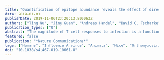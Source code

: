 ```yaml
---
title: "Quantification of epitope abundance reveals the effect of direct and cross-presentation on influenza CTL responses"
date: 2019-01-01
publishDate: 2019-11-06T23:20:13.803063Z
authors: ["Ting Wu", "Jing Guan", "Andreas Handel", "David C. Tscharke", "John Sidney", "Alessandro Sette", "Linda M. Wakim", "Xavier Y. X. Sng", "Paul G. Thomas", "Nathan P. Croft", "Anthony W. Purcell", "Nicole L. La Gruta"]
publication_types: ["0"]
abstract: "The magnitude of T cell responses to infection is a function of the naïve T cell repertoire combined with the context and duration of antigen presentation. Using mass spectrometry, we identify and quantify 21 class 1 MHC-restricted influenza A virus (IAV)-peptides following either direct or cross-presentation. All these peptides, including seven novel epitopes, elicit T cell responses in infected C57BL/6 mice. Directly presented IAV epitopes maintain their relative abundance across distinct cell types and reveal a broad range of epitope abundances. In contrast, cross-presented epitopes are more uniform in abundance. We observe a clear disparity in the abundance of the two key immunodominant IAV antigens, wherein direct infection drives optimal nucleoprotein (NP)366-374 presentation, while cross-presentation is optimal for acid polymerase (PA)224-233 presentation. The study demonstrates how assessment of epitope abundance in both modes of antigen presentation is necessary to fully understand the immunogenicity and response magnitude to T cell epitopes."
featured: false
publication: "*Nature Communications*"
tags: ["Humans", "Influenza A virus", "Animals", "Mice", "Orthomyxoviridae Infections", "Models", "Biological", "Cell Line", "Antigen Presentation", "Multivariate Analysis", "Epitopes", "T-Lymphocyte", "Mice", "Inbred C57BL", "T-Lymphocytes", "Cytotoxic", "Mice", "Transgenic"]
doi: "10.1038/s41467-019-10661-8"
---
```


